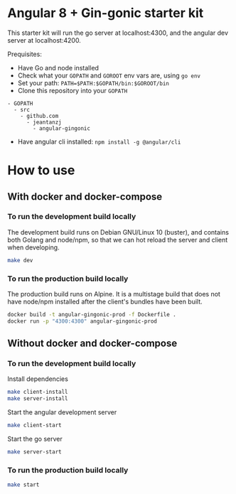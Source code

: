 
# Angular 8 + Gin-gonic starter kit

This starter kit will run the go server at localhost:4300, and the angular dev server at localhost:4200.

Prequisites:
- Have Go and node installed
- Check what your `GOPATH` and `GOROOT` env vars are, using `go env`
- Set your path:  `PATH=$PATH:$GOPATH/bin:$GOROOT/bin`
- Clone this repository into your `GOPATH`

```
- GOPATH
  - src
    - github.com
      - jeantanzj
        - angular-gingonic
```

- Have angular cli installed: `npm install -g @angular/cli`

# How to use
## With docker and docker-compose
### To run the development build locally
The development build runs on Debian GNU/Linux 10 (buster), and contains both Golang and node/npm, so that we can hot reload the server and client when developing. 

```sh
make dev
```

### To run the production build locally
The production build runs on Alpine. It is a multistage build that does not have node/npm installed after the client's bundles have been built. 

```sh
docker build -t angular-gingonic-prod -f Dockerfile .
docker run -p "4300:4300" angular-gingonic-prod
```

            
## Without docker and docker-compose
### To run the development build locally

Install dependencies
```sh
make client-install
make server-install
```

Start the angular development server
```sh
make client-start
```

Start the go server
```sh
make server-start
```

### To run the production build locally

```sh
make start
```
